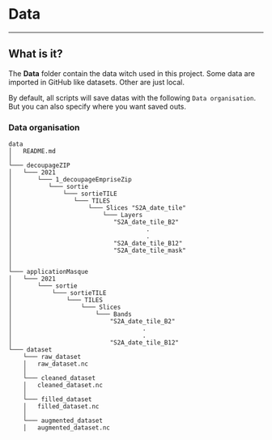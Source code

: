 # Data


***


## What is it?

The **Data** folder contain the data witch used in this project. Some data are imported in GitHub like datasets. Other
are just local.

By default, all scripts will save datas with the following `Data organisation`. But you can also specify where you want 
saved outs.


### Data organisation

```
data
│   README.md
│
└─── decoupageZIP
│   └─── 2021
│       └─── 1_decoupageEmpriseZip
│          └─── sortie
│              └─── sortieTILE
│                 └─── TILES
│                     └─── Slices "S2A_date_tile"
│                         └─── Layers
│                            "S2A_date_tile_B2"
│                                     .
│                                     .
│                            "S2A_date_tile_B12"
│                            "S2A_date_tile_mask"
│
│
└─── applicationMasque
│   └─── 2021
│       └─── sortie
│           └─── sortieTILE
│               └─── TILES
│                   └─── Slices
│                       └─── Bands
│                           "S2A_date_tile_B2"
│                                    .
│                                    .
│                           "S2A_date_tile_B12" 
└─── dataset
    └─── raw_dataset
    │   raw_dataset.nc
    │
    └─── cleaned_dataset
    │   cleaned_dataset.nc
    │
    └─── filled_dataset
    │   filled_dataset.nc
    │
    └─── augmented_dataset
    │   augmented_dataset.nc

```
